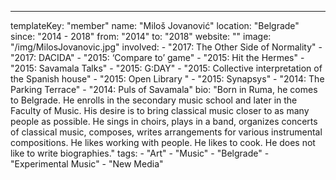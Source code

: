 ---
  templateKey: "member"
  name: "Miloš Jovanović"
  location: "Belgrade"
  since: "2014 - 2018"
  from: "2014"
  to: "2018"
  website: ""
  image: "/img/MilosJovanovic.jpg"
  involved: 
    - "2017: The Other Side of Normality"
    - "2017: DACIDA"
    - "2015: ‘Compare to’ game"
    - "2015: Hit the Hermes"
    - "2015: Savamala Talks"
    - "2015: G:DAY"
    - "2015: Collective interpretation of the Spanish house"
    - "2015: Open Library "
    - "2015: Synapsys"
    - "2014: The Parking Terrace"
    - "2014: Puls of Savamala"
  bio: "Born in Ruma, he comes to Belgrade. He enrolls in the secondary music school and later in the Faculty of Music. His desire is to bring classical music closer to as many people as possible. He sings in choirs, plays in a band, organizes concerts of classical music, composes, writes arrangements for various instrumental compositions. He likes working with people. He likes to cook. He does not like to write biographies."
  tags: 
    - "Art"
    - "Music"
    - "Belgrade"
    - "Experimental Music"
    - "New Media"
